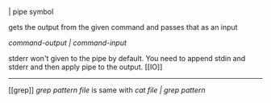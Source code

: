 | pipe symbol

gets the output from the given command and passes that as an input

*command-output | command-input*

stderr won't given to the pipe by default. You need to append stdin and stderr and then apply pipe to the output. [[IO]]

----------------------------

[[grep]]
*grep pattern file* is same with
*cat file | grep pattern*